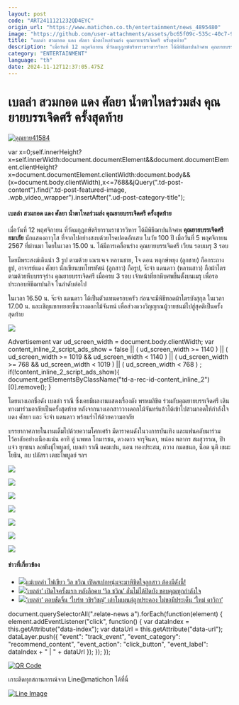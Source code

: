 ```yaml
---
layout: post
code: "ART2411121232QD4EYC"
origin_url: "https://www.matichon.co.th/entertainment/news_4895480"
image: "https://github.com/user-attachments/assets/bc65f09c-535c-40c7-9031-efcf8c0aba55"
title: "เบลล่า สวมกอด แดง ศัลยา น้ำตาไหลร่วมส่ง คุณยายบรรเจิดศรี ครั้งสุดท้าย"
description: "เมื่อวันที่ 12 พฤศจิกายน ที่วัดมกุฎกษัตริยารามราชวรวิหาร ได้มีพิธีฌาปนกิจศพ คุณยายบรรเจิดศรี ยมาภัย นักแสดงอาวุโส ที่จากไปอย่างสงบด้วยโรคปอดอักเสบ ในวัย 100"
category: "ENTERTAINMENT"
language: "th"
date: 2024-11-12T12:37:05.475Z
---
```


# เบลล่า สวมกอด แดง ศัลยา น้ำตาไหลร่วมส่ง คุณยายบรรเจิดศรี ครั้งสุดท้าย

[![](https://www.matichon.co.th/wp-content/uploads/2024/11/คุณยาย41584.jpg "คุณยาย41584")](https://www.matichon.co.th/wp-content/uploads/2024/11/คุณยาย41584.jpg)

var x=0;self.innerHeight?x=self.innerWidth:document.documentElement&&document.documentElement.clientHeight?x=document.documentElement.clientWidth:document.body&&(x=document.body.clientWidth),x<=768&&jQuery(".td-post-content").find(".td-post-featured-image, .wpb\_video\_wrapper").insertAfter(".ud-post-category-title");

#### **เบลล่า สวมกอด แดง ศัลยา น้ำตาไหลร่วมส่ง คุณยายบรรเจิดศรี ครั้งสุดท้าย**

เมื่อวันที่ 12 พฤศจิกายน ที่วัดมกุฎกษัตริยารามราชวรวิหาร ได้มีพิธีฌาปนกิจศพ **คุณยายบรรเจิดศรี ยมาภัย** นักแสดงอาวุโส ที่จากไปอย่างสงบด้วยโรคปอดอักเสบ ในวัย 100 ปี เมื่อวันที่ 5 พฤศจิกายน 2567 ที่ผ่านมา โดยในเวลา 15.00 น. ได้มีการเคลื่อนร่าง คุณยายบรรเจิดศรี เวียน รอบเมรุ 3 รอบ

โดยมีพระสงฆ์เดินนำ 3 รูป ตามด้วย เณรเจเจ หลานชาย, โจ ดอน พฤกษ์พยุง (ลูกชาย) ถือกระถางธูป, อาจารย์แดง ศัลยา นักเขียนบทโทรทัศน์ (ลูกสาว) ถือรูป, จ๊ะจ๋า แดนดาว (หลานสาว) ถือผ้าไตร ตามด้วยหีบบรรจุร่าง คุณยายบรรเจิดศรี เมื่อครบ 3 รอบ เจ้าหน้าที่ยกหีบศพขึ้นตั้งบนเมรุ เพื่อรอประกอบพิธีฌาปนกิจ ในลำดับต่อไป

ในเวลา 16.50 น. จ๊ะจ๋า แดนดาว ได้เป็นตัวแทนครอบครัว ก่อนจะมีพิธีทอดผ้าไตรบังสุกุล ในเวลา 17.00 น. และเชิญแขกทยอยขึ้นวางดอกไม้จันทน์ เพื่อส่วงดวงวิญญาณผู้วายชนม์ไปสู่สุคติเป็นครั้งสุดท้าย

![](https://www.matichon.co.th/wp-content/uploads/2024/11/S__131031284_0-1024x683.jpg)

Advertisement var ud\_screen\_width = document.body.clientWidth; var content\_inline\_2\_script\_ads\_show = false || ( ud\_screen\_width >= 1140 ) || ( ud\_screen\_width >= 1019 && ud\_screen\_width < 1140 ) || ( ud\_screen\_width >= 768 && ud\_screen\_width < 1019 ) || ( ud\_screen\_width < 768 ) ; if(!content\_inline\_2\_script\_ads\_show){ document.getElementsByClassName("td-a-rec-id-content\_inline\_2")\[0\].remove(); }

โดยนางเอกชื่อดัง เบลล่า ราณี ซึ่งเคยมีผลงานแสดงเรื่องดัง พรหมลิขิต ร่วมกับคุณยายบรรเจิดศรี เดินทางมาร่วมอาลัยเป็นครั้งสุดท้าย หลังจากนางเอกสาววางดอกไม้จันทร์แล้วได้เข้าไปสวมกอดให้กำลังใจ แดง ศัลยา และ จ๊ะจ๋า แดนดาว พร้อมร่ำไห้ด้วยความอาลัย

บรรยากาศภายในงานเต็มไปด้วยความโศกเศร้า มีดาราคนดังในวงการบันเทิง และแฟนคลับมาร่วมไว้อาลัยอย่างเนืองแน่น อาทิ ตู่ นพพล โกมารชน, ดวงดาว จารุจินดา, หน่อง พลากร สมสุวรรณ, ป้าแจ๋ว ยุทธนา ลอพันธุ์ไพบูลย์, เบลล่า ราณี แคมเปน, แอน ทองประสม, กวาง กมลชนก, น็อต นุติ เขมะโยธิน, กบ ปภัสรา เตชะไพบูลย์ ฯลฯ

![](https://www.matichon.co.th/wp-content/uploads/2024/11/S__131031278_0-1024x683.jpg)

![](https://www.matichon.co.th/wp-content/uploads/2024/11/S__131031279_0-1024x683.jpg)

![](https://www.matichon.co.th/wp-content/uploads/2024/11/S__131031280_0-1024x683.jpg)

![](https://www.matichon.co.th/wp-content/uploads/2024/11/S__131031275_0-1024x683.jpg)

![](https://www.matichon.co.th/wp-content/uploads/2024/11/S__131031277_0-1024x683.jpg)

![](https://www.matichon.co.th/wp-content/uploads/2024/11/S__131031285_0-1024x683.jpg)

![](https://www.matichon.co.th/wp-content/uploads/2024/11/S__131031272_0-horzเบลลลากอด-1024x910.jpg)

#### ข่าวที่เกี่ยวข้อง

*   [![](https://www.matichon.co.th/wp-content/uploads/2024/06/jui18-wed.jpg)แม่เบลล่า ไฟเขียว วิล ชวิณ เปิดสเปกหนุ่มจะมาพิชิตใจลูกสาว ต้องมีดังนี้!](https://www.matichon.co.th/entertainment/news_4624569)
*   [![](https://www.matichon.co.th/wp-content/uploads/2024/04/43-4.jpg)‘เบลล่า’ เปิดใจครั้งแรก หลังลือคบ ‘วิล ชวิณ’ ลั่นไม่ได้ปิดบัง ขอบคุณทุกกำลังใจ](https://www.matichon.co.th/entertainment/news_4549433)
*   [![](https://www.matichon.co.th/wp-content/uploads/2024/03/bell728-1.jpg)‘เบลล่า’ ตอบชัดจิ้น ‘ไบร์ท วชิรวิชญ์’ เล่าโมเมนต์ถูกประคอง ไม่ขอมีประเด็น ‘ใหม่ ดาวิกา’](https://www.matichon.co.th/entertainment/news_4489171)

document.querySelectorAll(".relate-news a").forEach(function(element) { element.addEventListener("click", function() { var dataIndex = this.getAttribute("data-index"); var dataUrl = this.getAttribute("data-url"); dataLayer.push({ "event": "track\_event", "event\_category": "recommend\_content", "event\_action": "click\_button", "event\_label": dataIndex + " | " + dataUrl }); }); });

[![QR Code](https://www.matichon.co.th/wp-content/uploads/2023/07/wob1371z.jpg)](https://lin.ee/ht0nDxX)

เกาะติดทุกสถานการณ์จาก Line@matichon ได้ที่นี่

[![Line Image](https://www.matichon.co.th/wp-content/uploads/2023/07/th.png)](https://lin.ee/ht0nDxX)